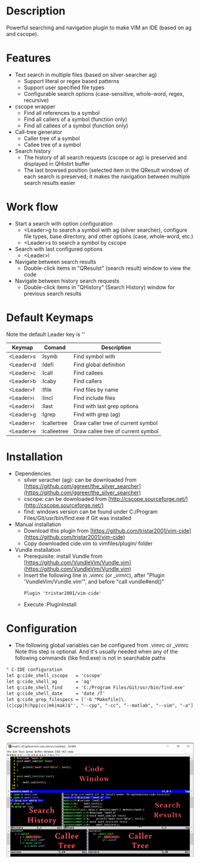 # Description
Powerful searching and navigation plugin to make VIM an IDE (based on ag and cscope).

# Features
* Text search in multiple files (based on silver-searcher ag)
  * Support literal or regex based patterns
  * Support user specified file types
  * Configurable search options (case-sensitive, whole-word, regex, recursive)
* cscope wrapper
  * Find all references to a symbol
  * Find all callers of a symbol (function only)
  * Find all callees of a symbol (function only)
* Call-tree generator
  * Caller tree of a symbol
  * Callee tree of a symbol
* Search history
  * The history of all search requests (cscope or ag) is preserved and displayed in QHistirt buffer
  * The last browsed position (selected item in the QResult window) of each search is preserved; it makes the navigation between multiple search results easier

# Work flow
* Start a search with option configuration
  * \<Leader\>g to search a symbol with ag (silver searcher), configure file types, base directory, and other options (case, whole-word, etc.)
  * \<Leader\>s to search a symbol by cscope
* Search with last configured options
  * \<Leader\>l
* Navigate between search results
  * Double-click items in "QResulst" (search result) window to view the code
* Navigate between history search requests
  * Double-click items in "QHistory" (Search History) window for previous search results

# Default Keymaps
Note the default Leader key is '\'

| Keymap      |  Comand            |  Description
|-------------|--------------------|------------------------------------|
| \<Leader\>s |  :Isymb<CR>        | Find symbol with                   |
| \<Leader\>d |  :Idefi<CR>        | Find global definition             |
| \<Leader\>c |  :Icall<CR>        | Find callees                       |
| \<Leader\>b |  :Icaby<CR>        | Find callers                       |
| \<Leader\>f |  :Ifile<CR>        | Find files by name                 |
| \<Leader\>i |  :Iincl<CR>        | Find include files                 |
| \<Leader\>l |  :Ilast<CR>        | Find with last grep options        |
| \<Leader\>g |  :Igrep<CR>        | Find with grep (ag)                |
| \<Leader\>r |  :Icallertree<CR>  | Draw caller tree of current symbol |
| \<Leader\>e |  :Icalleetree<CR>  | Draw callee tree of current symbol |

# Installation
* Dependencies
  * silver seracher (ag): can be downloaded from [https://github.com/ggreer/the_silver_searcher](https://github.com/ggreer/the_silver_searcher)
  * cscope: can be downloaded from [http://cscope.sourceforge.net/](http://cscope.sourceforge.net/)
  * find: windows version can be found under C:/Program Files/Git/usr/bin/find.exe if Git was installed
* Manual installation
  * Download this plugin from [https://github.com/tristar2001/vim-cide](https://github.com/tristar2001/vim-cide)
  * Copy downloaded cide.vim to vimfiles/plugin/ folder
* Vundle installation
  * Prerequisite: install Vundle from [https://github.com/VundleVim/Vundle.vim](https://github.com/VundleVim/Vundle.vim)
  * Insert the following line in .vimrc (or \_vimrc), after "Plugin 'VundleVim/Vundle.vim'", and before "call vundle#end()"
    ```vim
    Plugin 'tristar2001/vim-cide'
    ```
  * Execute :PluginInstall

# Configuration
* The following global variables can be configured from .vimrc or \_vimrc 
Note this step is optional. And it's usually needed when any of the following commands (like find.exe) is not in searchable paths

```vim
" C-IDE configuration
let g:cide_shell_cscope   = 'cscope'
let g:cide_shell_ag       = 'ag'
let g:cide_shell_find     = 'C:/Program Files/Git/usr/bin/find.exe'
let g:cide_shell_date     = 'date /T'
let g:cide_grep_filespecs = ['-G "Makefile|\.(c|cpp|h|hpp|cc|mk|mak)$"', "--cpp", "-cc", "--matlab", "--vim", "-a"]
```
# Screenshots
![main](https://github.com/tristar2001/images/blob/master/vim-cide/main.png)

